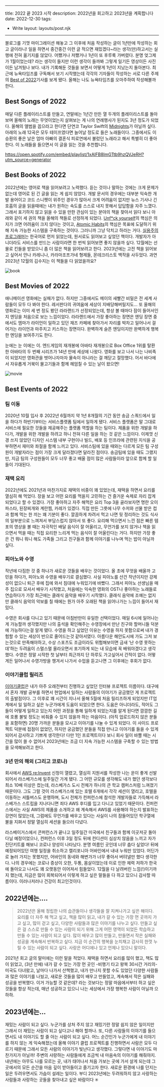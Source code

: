 ---
title: 2022 끝 2023 시작
description: 2022년을 회고하고 2023년을 계획합니다
date: 2022-12-30
tags:
  - Write
layout: layouts/post.njk
------

블로그를 기껏 마이그레이션 해놓고 그 이후에 처음 작성하는 글이 1년만에 작성하는 회고 글이라니! 일을 하면서 중간중간 이런 글 적으면 재밌겠다~라는 생각(만)하고서는 실행에 전혀 옮기지를 않았다. 어쨌거나 저쨌거나 1년이 또 후루룩 가버렸다. 분명 엊그제가 1월이었는데? 라는 생각이 들지만 이런 생각이 들까봐 그렇게 일기든 영상이든 사진이든 남겨뒀나 보다. 내가 기록해둔 것들을 보면서 어떻게 1년이 지났는지 돌아본다. 최근에 뉴욕타임즈를 구독해서 보기 시작했는데 각각의 기자들이 작성하는 서로 다른 주제의 [Best of 2022](https://www.nytimes.com/spotlight/best-of)기사를 보게 됐다. 올해는 나도 뉴욕타임즈를 오마주하여 작성해볼까 한다. 

## Best Songs of 2022

매달 다른 플레이리스트를 만들고, 연말에는 1년간 만든 열 두개의 플레이리스트를 돌아보며 올해의 노래는 무엇이었는지 살펴보는 게 나의 연례행사가 된지도 3년 정도가 되었다. 올해의 앨범을 꼽으라고 한다면 단연코 Taylor Swift의 [Midnights](https://open.spotify.com/album/151w1FgRZfnKZA9FEcg9Z3?si=Y5o8MD9pSF6FoA23HATfHA)가 아닐까 싶다. 아래의 노래 12곡은 모두 테이프였다면 늘어날 정도로 들은 노래들이다. 그중에서도 이승환의 좋은 날은 엄마 아빠의 결혼식 피로연에서 불렀던 노래라고 해서 특별히 더 좋아한다. 이 노래들을 들으면서 이 글을 읽는 것을 추천합니다. 

https://open.spotify.com/embed/playlist/1xAlFB8ImGTtb9hzQVJeRH?utm_source=generator

## Best Books of 2022

2022년에는 영어로 책을 읽어보려고 노력했다. 듣는 것이나 말하는 것에는 크게 문제가 없는데 영어로 된 긴 글을 읽는 게 쉽지 않았다. 개발 문서의 경우에는 대부분 익숙한 개발 용어이고 코드 스니펫이 위주인 경우가 많아서 크게 어려움이 없지만 뉴스 기사나 긴 호흡의 글을 읽을때에는 내가 원하는 속도를 스스로 내지 못해서 답답함을 자주 느꼈다. 그래서 포기하지 않고 읽을 수 있을 만한 관심이 있는 분야의 책을 찾아서 읽다 보니 아래와 같이 세 권의 책을 올해의 책들로 선정하게 되었다. [Unf*ck yourself](https://www.amazon.com/Unfu-Yourself-Your-Head-into/dp/0062803832)의 핵심은 의지가 크면 어려움이 크지 않다는 것이고, [Atomic Habits](https://www.amazon.com/Atomic-Habits-Proven-Build-Break/dp/0735211299)의 핵심은 목표에 도달하기 위해 지속 가능한 시스템을 구축하는 것이다. 그러니까 그냥 닥치고 하라는 거다. [실용주의 프로그래머](https://www.amazon.com/Pragmatic-Programmer-journey-mastery-Anniversary/dp/0135957052)는 한국어로 먼저 읽었는데, 원서로도 읽어보고 싶었던 책이다. 개발자가 아니더라도 서비스를 만드는 사람이라면 한 번씩 읽어보면 좋지 않을까 싶다. 12월에는 선물로 킨들을 받았으니 좀 더 많은 책을 읽어보려고 한다. 2023년에는 고전 책을 읽어보고 싶어서 안나 카레니나, 카라마조프가네 형제들, 몬테크리스토 백작을 사두었다. 과연 2023년 12월의 김수지는 이 책들을 다 읽었을까요?

![book](https://user-images.githubusercontent.com/40863240/210344143-c8bab7c1-7321-4603-b5fd-f58cb2509fc1.jpg)

## Best Movies of 2022
애니메이션 영화에는 실패가 없다. 하지만 그중에서도 메이의 새빨간 비밀은 전 세계 사람들이 모두 다 봐야 한다. 레서판다의 귀여움에 세상이 지배당해버릴지도... 또 올해의 영화로는 이미 세 번 정도 봤던 라라랜드가 선정되었는데, 항상 볼 때마다 잠이 들어서인지 엔딩을 처음으로 보는 느낌이었다. 라라랜드에서 가장 좋아하는 장면은 엔딩 장면 중에서도 엠마가 라이언이 일하고 있던 재즈 카페에 찾아가서 자리를 박차고 일어나서 걸어가는 라이언과 마주치고 키스하는 장면이다. 완벽하게 슬픈 엔딩이지만 완벽하게 행복한 엔딩을 보여주기도 한다.

눈에는 눈 이에는 이. 엔드게임의 재개봉에 아바타 재개봉으로 Box Office 1위를 탈환한 아바타의 두 번째 시리즈가 14년 만에 세상에 나왔다. 영화를 보고 나서 나는 나비족이 되었지만 영화관을 벗어나자마자 물속이 아니라는 걸 깨닫고 절망했다. 어서 바다에서 자유롭게 거북이 물고기들과 함께 헤엄칠 수 있는 날이 왔으면! 

![movie](https://user-images.githubusercontent.com/40863240/210344161-65bedb99-4cd7-4a49-89f6-702ca74d1737.jpg)

## Best Events of 2022

### 팀 이동

2020년 10월 입사 후 2022년 6월까지 약 1년 8개월의 기간 동안 송금 스쿼드에서 일을 하다가 하반기부터는 서비스플랫폼 팀에서 일하게 됐다. 서비스 플랫폼은 말 그대로 서비스에 필요한 것들을 제공해주는 플랫폼 역할을 하는 팀이다. 제품을 위한 개발을 하다가, 개발을 위한 개발을 하려고 하니 전혀 다른 일을 하는 것 같은 느낌이다. 이제껏 신경 쓰지 않았던 디자인 시스템 내부 구현이나 빌드, 배포 등 인프라에 관련된 지식을 공부하면서 재미와 좌절을 함께 느끼고 있다. 서비스팀에 있을 때와는 다르게 모든 팀 구성원이 개발자라는 점이 가장 크게 달라졌다면 달라진 점이다. 송금팀에 있을 때도 그랬지만, 지금 팀의 구성원들이 모두 너무 좋고 배울 점이 많은 사람들이라 앞으로 함께 할 일들이 기대된다.

### 재택 요리

2022년에도 2021년과 마찬가지로 재택의 비중이 꽤 있었는데, 재택을 하면서 요리를 열심히 해 먹었다. 장을 보고 어떤 요리를 먹을지 고민하는 건 즐거운 숙제로 자리 잡게 되었다고 할 수 있겠다. 가장 좋아하고 자주 해먹은 요리 Top 3을 골라보자면 명란 오이 파스타, 된장찌개와 계란찜, 카레가 있겠다. 직접 만든 그릇에 나무 수저와 선물 받은 컵과 함께 먹는 한 끼는 꽤 기분이 좋다. 깔끔하게 차려서 먹고 나면 뒷 정리하는 것도 식사의 일부분으로 느껴져서 부담스럽지 않아서 또 좋다. 요리해 먹으면서 느낀 점은 빠른 템포의 영상을 볼 때는 자극적인 배달 음식이 잘 어울리고, 무언가를 보지 않거나 책을 읽으면서 먹을 때는 직접 요리한 느리게 먹는 음식이 잘 어울린다는 거다. 하지만 가장 좋은 건 뭐니 뭐니 해도 가족들 그리고 친구들과 함께 이야기를 나누며 먹는 밥이 아닐까 싶다. 

### 피아노와 수영

작년에 다짐한 것 중 하나가 새로운 것들을 배우는 것이었다. 올 초에 무엇을 배울까 고민을 하다가, 피아노와 수영을 배우기로 결심했다. 사실 피아노를 산건 작년이지만 강제성이 없으니 퇴근 후에 집에 와서 침대에 누워있기에 바빴다. 그래서 피아노 선생님을 매주 집으로 모셔서 배우기 시작했고, 처음에는 익숙한 영화의 OST나 좋아하는 노래들로 연습하다가 가장 최근에는 클래식 음악을 배우기 시작했다. 클래식 음악에 조예는 없지만 클래식 음악의 악보를 칠 때에는 뭔가 아주 오래된 책을 읽어나가는 느낌이 들어서 재밌다. 

수영은 회사를 다니고 있기 때문에 아침반만이 유일한 선택이었다. 매일 6시에 일어나는게 가능할까 생각했지만 나의 출석을 확인해주는 수영장에서 만난 친구와 할머니들 덕분에 가능하다는걸 알게 됐다. 수영을 하고 싶었던 이유는 수영을 하지 못함으로써 내가 경험할 수 있는 세상이 반으로 줄어드는것 같아서였다. 아름다운 해안도시에 가도 그저 보는것으로 만족해야하고, 수상 스포츠도 조금이라도 위험해보이면 금새 ‘난 수영 못하는데’하는 두려움이 스멀스멀 올라오면서 포기하게 되는 내 모습에 꼭 배워야겠다고 생각했다. 수영은 정말 시작한 첫 날부터 최근까지 단 하루도 가고싶어서 간적이 없다. 어떻게든 일어나서 수영가방을 챙겨서 나가서 수업을 듣고나면 그 이후에는 후회가 없다. 

### 이야기클럽 릴리즈

[이야기클럽](https://www.iyagi.club/)은 내가 아주 오래전부터 진행하고 싶었던 인터뷰 프로젝트 이름이다. 대구에서 혼자 개발 공부를 하면서 현업에서 일하는 사람들의 이야기가 궁금했던 게 프로젝트의 출발점이다. 그 이후로 꽤 시간이 지나서 올해 5월에 처음 릴리즈하게 되었지만 IT업계에서 일 일하고 싶은 누군가에게 도움이 되었으면 한다. 도움은 아니더라도, 적어도 그들이 어떻게 일하고 있는지 어떤 과정을 통해 일하게 되었는지를 알게 된다면 깜깜한 길에 호롱 불빛 정도는 비춰줄 수 있지 않을까 하는 마음이다. (아직 업로드하지 않은 분들을 포함하면) 20명 가까운 분들을 모시고 이야기를 나눌 수 있게 되었다. 이 사이드 프로젝트 덕분에 접점이 없었던, 하지만 궁금했던 분들을 직접 만나고 이야기를 들을 수 있게 되어서 감사하고 기쁘게 생각한다! 다만 1인 프로젝트이다 보니 회사 일이 바쁠 때는 시간을 많이 쓸 수 없어서 2023년에는 조금 더 지속 가능한 시스템을 구축할 수 있는 방법을 모색해보려고 한다.

### 3년 만의 해외 (그리고 코로나)

회사에서 [AWS re:Invent](https://reinvent.awsevents.com/) 신청이 열렸고, 열심히 지원서를 작성한 나는 운이 좋게 선발되어서 라스베가스에 일주일간 가게 됐다. 그 어떤 규모를 생각해도 내가 했던 생각보다 최소 10배 이상은 컸는데, 라스베가스 도시 전체가 하나의 큰 학교 캠퍼스처럼 느껴졌기 때문이다. 그도 그럴 것이 라스베가스에 있는 호텔 6개에서 각각 세션이 열리고, 호텔을 이동하는 셔틀버스도 운행하며, 도시 전체가 컨퍼런스에 참석한 개발자들로 가득해서 라스베가스 스트립을 지나다니면 죄다 AWS 후디를 입고 다니고 있었기 때문이다. 컨퍼런스에서는 사실 AWS의 제품을 소개하고 왜 계속해서 AWS를 사용해야 하는지 발표하는 강연이 많았는데, 그럼에도 무언가를 배우고 있다는 사실이 나의 잠들어있던 학구열에 불을 지펴서 정말 열심히 세션을 들으러 다녔다.

라스베이거스에서 콘퍼런스가 끝나고 일주일간 미국에서 친구들과 함께 이곳저곳 돌아다닐 예정이었으나, 컨퍼런스 이후 3일 정도 뒤에 컨디션이 심상치 않음을 느끼고 자가진단키트를 해보니 코로나 양성이 나타났다. 분명 여름인 곳인데 너무 춥다 싶었다! 뒤에 예정되어있던 여행 일정을 취소하고 캘리포니아 어바인에서 내내 누워만 있었다. 어딘가로 놀러 가지는 못했지만, 어바인의 동네와 해변가가 너무 좋아서 버텨낼만 했다 생각한다. 나의 경우에는 코로나 증상이 오한, 두통, 몸살이었는데 이로 인한 체력 저하가 한국에 돌아오고 나서도 꽤 오랫동안 이어져서 힘들었다. 12월을 다 날려버린 느낌(!)이기까지 했는데, 지금은 많이 회복되어서 이렇게 하고 싶은 말들을 다 하고 있으니 감사할 따름이다. 이러나저러나 건강이 최고인것이다.

## 2022년에는….

> 2022년은 올해 정립한 나의 습관들이나 생각들을 잘 지켜나가고 싶은 해이다. 요리를 더 자주 해 먹고 싶고, 책을 많이 읽고, 내가 갈 수 있는 가장 먼 곳까지 가고 싶고, 많이 걷고 싶고, 다양한 사람들과 많은 이야기를 나누고 싶다. 만들고 싶은 걸 스스로 만들 수 있는 사람이 되기 위해 그게 어떤 영역이 되었든 학습하고 만들 수 있는 사람이 되고 싶다. 많이 배우고 많이 만들고, 만들면서 작은 실패와 성공을 계속해서 반복하고 싶다. 지금 이 순간의 행복을 눈치채고 감사히 한껏 누릴 수 있는 사람이 되고 싶다. 사랑은 어디에나 있고 언제나 있으니 말이다.

2021년 회고 글의 말미에는 이런 말을 적었다. 재택을 하면서 요리를 많이 했고, 책도 많이 읽었고, (3년 만에) 내가 갈 수 있는 가장 먼 곳인 -비행기 타고 왕복 30시간 거리의- 미국도 다녀왔고, 날마다 나가서 산책했고, 내가 만나지 못할 수도 있었던 다양한 사람들과 많은 이야기를 나눴고, 새로운 것들을 많이 배우고 만들었고, 계속해서 작은 실패와 성공을 반복했다. 이거 가능할 것 같은데? 라는 것보다는 정말 마음에서부터 하고 싶은 것들을 항상 적는데, 매년 성공하고 있으니 나는 세상에서 가장 행복한 사람이 아닐까 으하하.

## 2023년에는…

재밌는 사람이 되고 싶다. 누군가를 상처 주지 않고 재밌기란 정말 쉽지 않은 일이지만 그래서 더 재밌는 사람이 되고 싶다고나 해야 할까나. 또, 다른 사람들의 이야기를 들으면서도 내 이야기도 할 줄 아는 사람이 되고 싶다. 어느 순간인가 누군가에게 내 이야기를 하지 않는 게 익숙해졌는데 올해 이야기 클럽 프로젝트를 진행하면서 사람은 모두 다르기 때문에 그래서 모든 사람의 이야기가 빛난다고 생각했다. 그렇다면 내 이야기도 마찬가지가 아닐까! 주변의 사랑하는 사람들에게 조금씩 내 마음속의 이야기를 해줘야지. 내년에는 아무도 나를 모르는 곳, 내가 태어나서 처음 가보는 곳에 가서 살게 되는데 그곳에서의 모든 순간을 마음 깊이 받아들이고 즐기고자 한다. 새로운 환경에 나를 던지는 일은 두려우면서도 가슴이 설레는 일이다. 부디 2023년에는 두려워하지 않고 사랑하는 사람들과 사랑하는 곳들을 찾아내고 싶은 바람이다 ✳️
